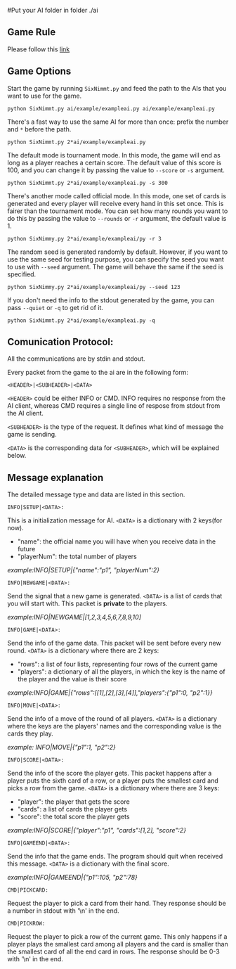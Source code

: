 #Put your AI folder in folder ./ai

## Game Rule

Please follow this [link](https://en.wikipedia.org/wiki/6_Nimmt!)

## Game Options

Start the game by running ```SixNimmt.py``` and feed the path to the AIs that you
want to use for the game.
```
python SixNimmt.py ai/example/exampleai.py ai/example/exampleai.py
```

There's a fast way to use the same AI for more than once: prefix the number and
```*``` before the path.

```
python SixNimmt.py 2*ai/example/exampleai.py
```

The default mode is tournament mode. In this mode, the game will end as long as
a player reaches a certain score. The default value of this score is 100, and 
you can change it by passing the value to ```--score``` or ```-s``` argument.

```
python SixNimmt.py 2*ai/example/exampleai.py -s 300
```

There's another mode called official mode. In this mode, one set of cards is 
generated and every player will receive every hand in this set once. This is 
fairer than the tournament mode. You can set how many rounds you want to do
this by passing the value to ```--rounds``` or ```-r``` argument, the default 
value is 1.

```
python SixNimmy.py 2*ai/example/exampleai/py -r 3
```

The random seed is generated randomly by default. However, if you want to use
the same seed for testing purpose, you can specify the seed you want to use 
with ```--seed``` argument. The game will behave the same if the seed is 
specified.

```
python SixNimmy.py 2*ai/example/exampleai/py --seed 123
```

If you don't need the info to the stdout generated by the game, you can pass
```--quiet``` or ```-q``` to get rid of it.

```
python SixNimmt.py 2*ai/example/exampleai.py -q
```

## Comunication Protocol:

All the communications are by stdin and stdout.

Every packet from the game to the ai are in the following form:

```
<HEADER>|<SUBHEADER>|<DATA>
```

```<HEADER>``` could be either INFO or CMD. INFO requires no response from the AI
client, whereas CMD requires a single line of respose from stdout from the AI
client.

```<SUBHEADER>``` is the type of the request. It defines what kind of message the 
game is sending.

```<DATA>``` is the corresponding data for ```<SUBHEADER>```, which will be explained below.

## Message explanation 

The detailed message type and data are listed in this section. 

```
INFO|SETUP|<DATA>:
```

This is a initialization message for AI. ```<DATA>``` is a dictionary with 2 
keys(for now).

 * "name": the official name you will have when you receive data in the future
 * "playerNum": the total number of players

_example:INFO|SETUP|{"name":"p1", "playerNum":2}_

```
INFO|NEWGAME|<DATA>:
```

Send the signal that a new game is generated. ```<DATA>``` is a list of cards that you
will start with. This packet is **private** to the players.

_example:INFO|NEWGAME|[1,2,3,4,5,6,7,8,9,10]_

```
INFO|GAME|<DATA>:
```

Send the info of the game data. This packet will be sent before every new round.
 ```<DATA>``` is a dictionary where there are 2 keys:

 * "rows": a list of four lists, representing four rows of the current game
 * "players": a dictionary of all the players, in which the key is the name of 
   the player and the value is their score

_example:INFO|GAME|{"rows":[[1],[2],[3],[4]],"players":{"p1":0, "p2":1}}_

```
INFO|MOVE|<DATA>:
```

Send the info of a move of the round of all players. ```<DATA>``` is a dictionary 
where the keys are the players' names and the corresponding value is the cards
they play.

_example: INFO|MOVE|{"p1":1, "p2":2}_

```
INFO|SCORE|<DATA>:
```

Send the info of the score the player gets. This packet happens after a player
puts the sixth card of a row, or a player puts the smallest card and picks
a row from the game. ```<DATA>``` is a dictionary where there are 3 keys:

 * "player": the player that gets the score
 * "cards": a list of cards the player gets
 * "score": the total score the player gets

_example:INFO|SCORE|{"player":"p1", "cards":[1,2], "score":2}_

```
INFO|GAMEEND|<DATA>:
```

Send the info that the game ends. The program should quit when received this
message. ```<DATA>``` is a dictionary with the final score.

_example:INFO|GAMEEND|{"p1":105, "p2":78}_

```
CMD|PICKCARD:
```

Request the player to pick a card from their hand. They response should be a
number in stdout with '\n' in the end. 

```
CMD|PICKROW:
```

Request the player to pick a row of the current game. This only happens if a 
player plays the smallest card among all players and the card is smaller than
the smallest card of all the end card in rows. The response should be 0-3 with
'\n' in the end.
